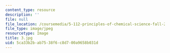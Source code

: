 ```yaml
---
content_type: resource
description: ''
file: null
file_location: /coursemedia/5-112-principles-of-chemical-science-fall-2005/5ca33b2bab7538f6c8d700a9658b031d_3.jpg
file_type: image/jpeg
resourcetype: Image
title: 3.jpg
uid: 5ca33b2b-ab75-38f6-c8d7-00a9658b031d
---
```

